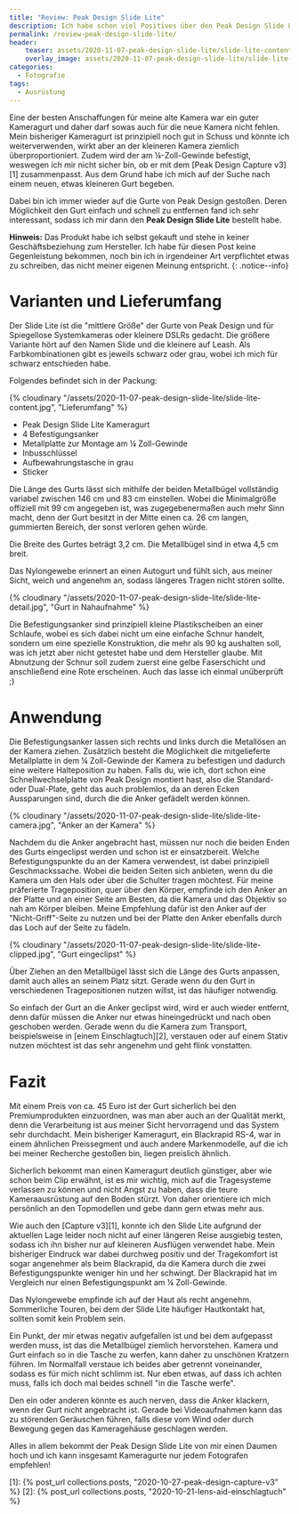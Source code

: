 ```yaml
---
title: "Review: Peak Design Slide Lite"
description: Ich habe schon viel Positives über den Peak Design Slide Lite gehört, daher war ich gespannt was er kann. In diesem Artikel schildere ich euch meine ersten Eindrücke von ihm. 
permalink: /review-peak-design-slide-lite/
header:
    teaser: assets/2020-11-07-peak-design-slide-lite/slide-lite-content.jpg
    overlay_image: assets/2020-11-07-peak-design-slide-lite/slide-lite-content.jpg
categories:
  - Fotografie
tags:
  - Ausrüstung
---
```


Eine der besten Anschaffungen für meine alte Kamera war ein guter Kameragurt und daher darf sowas auch für die neue Kamera nicht fehlen. 
Mein bisheriger Kameragurt ist prinzipiell noch gut in Schuss und könnte ich weiterverwenden, 
wirkt aber an der kleineren Kamera ziemlich überproportioniert. Zudem wird der am ¼-Zoll-Gewinde befestigt, 
weswegen ich mir nicht sicher bin, ob er mit dem [Peak Design Capture v3][1] zusammenpasst. 
Aus dem Grund habe ich mich auf der Suche nach einem neuen, etwas kleineren Gurt begeben.

Dabei bin ich immer wieder auf die Gurte von Peak Design gestoßen. 
Deren Möglichkeit den Gurt einfach und schnell zu entfernen fand ich sehr interessant, 
sodass ich mir dann den **Peak Design Slide Lite** bestellt habe.

**Hinweis:** Das Produkt habe ich selbst gekauft und stehe in keiner Geschäftsbeziehung zum Hersteller. 
Ich habe für diesen Post keine Gegenleistung bekommen, noch bin ich in irgendeiner Art verpflichtet etwas zu schreiben, das nicht meiner eigenen Meinung entspricht.
{: .notice--info}

# Varianten und Lieferumfang

Der Slide Lite ist die "mittlere Größe" der Gurte von Peak Design und für Spiegellose Systemkameras oder kleinere DSLRs gedacht. 
Die größere Variante hört auf den Namen Slide und die kleinere auf Leash. 
Als Farbkombinationen gibt es jeweils schwarz oder grau, wobei ich mich für schwarz entschieden habe.

Folgendes befindet sich in der Packung:

{% cloudinary "/assets/2020-11-07-peak-design-slide-lite/slide-lite-content.jpg", "Lieferumfang" %}

- Peak Design Slide Lite Kameragurt
- 4 Befestigungsanker
- Metallplatte zur Montage am ¼ Zoll-Gewinde 
- Inbusschlüssel
- Aufbewahrungstasche in grau
- Sticker

Die Länge des Gurts lässt sich mithilfe der beiden Metallbügel vollständig variabel zwischen 146 cm und 83 cm einstellen. 
Wobei die Minimalgröße offiziell mit 99 cm angegeben ist, was zugegebenermaßen auch mehr Sinn macht, 
denn der Gurt besitzt in der Mitte einen ca. 26 cm langen, gummierten Bereich, der sonst verloren gehen würde.

Die Breite des Gurtes beträgt 3,2 cm. Die Metallbügel sind in etwa 4,5 cm breit.

Das Nylongewebe erinnert an einen Autogurt und fühlt sich, aus meiner Sicht, weich und angenehm an, sodass längeres Tragen nicht stören sollte.

{% cloudinary "/assets/2020-11-07-peak-design-slide-lite/slide-lite-detail.jpg", "Gurt in Nahaufnahme" %}

Die Befestigungsanker sind prinzipiell kleine Plastikscheiben an einer Schlaufe, 
wobei es sich dabei nicht um eine einfache Schnur handelt, sondern um eine spezielle Konstruktion, 
die mehr als 90 kg aushalten soll, was ich jetzt aber nicht getestet habe und dem Hersteller glaube. 
Mit Abnutzung der Schnur soll zudem zuerst eine gelbe Faserschicht und anschließend eine Rote erscheinen. Auch das lasse ich einmal unüberprüft ;) 

# Anwendung

Die Befestigungsanker lassen sich rechts und links durch die Metallösen an der Kamera ziehen. 
Zusätzlich besteht die Möglichkeit die mitgelieferte Metallplatte in dem ¼ Zoll-Gewinde der Kamera zu befestigen und dadurch eine weitere Halteposition zu haben. 
Falls du, wie ich, dort schon eine Schnellwechselplatte von Peak Design montiert hast, 
also die Standard- oder Dual-Plate, geht das auch problemlos, da an deren Ecken Aussparungen sind, durch die die Anker gefädelt werden können.

{% cloudinary "/assets/2020-11-07-peak-design-slide-lite/slide-lite-camera.jpg", "Anker an der Kamera" %}

Nachdem du die Anker angebracht hast, müssen nur noch die beiden Enden des Gurts eingeclipst werden und schon ist er einsatzbereit. 
Welche Befestigungspunkte du an der Kamera verwendest, ist dabei prinzipiell Geschmackssache. 
Wobei die beiden Seiten sich anbieten, wenn du die Kamera um den Hals oder über die Schulter tragen möchtest. 
Für meine präferierte Trageposition, quer über den Körper, empfinde ich den Anker an der Platte und an einer Seite am Besten, 
da die Kamera und das Objektiv so nah am Körper bleiben. 
Meine Empfehlung dafür ist den Anker auf der "Nicht-Griff"-Seite zu nutzen und bei der Platte den Anker ebenfalls durch das Loch auf der Seite zu fädeln.

{% cloudinary "/assets/2020-11-07-peak-design-slide-lite/slide-lite-clipped.jpg", "Gurt eingeclipst" %}

Über Ziehen an den Metallbügel lässt sich die Länge des Gurts anpassen, damit auch alles an seinem Platz sitzt. 
Gerade wenn du den Gurt in verschiedenen Tragepositionen nutzen willst, ist das häufiger notwendig.

So einfach der Gurt an die Anker geclipst wird, wird er auch wieder entfernt, 
denn dafür müssen die Anker nur etwas hineingedrückt und nach oben geschoben werden. 
Gerade wenn du die Kamera zum Transport, beispielsweise in [einem Einschlagtuch][2], 
verstauen oder auf einem Stativ nutzen möchtest ist das sehr angenehm und geht flink vonstatten.

# Fazit

Mit einem Preis von ca. 45 Euro ist der Gurt sicherlich bei den Premiumprodukten einzuordnen, 
was man aber auch an der Qualität merkt, denn die Verarbeitung ist aus meiner Sicht hervorragend und das System sehr durchdacht. 
Mein bisheriger Kameragurt, ein Blackrapid RS-4, war in einem ähnlichen Preissegment und auch andere Markenmodelle, 
auf die ich bei meiner Recherche gestoßen bin, liegen preislich ähnlich.

Sicherlich bekommt man einen Kameragurt deutlich günstiger, aber wie schon beim Clip erwähnt, ist es mir wichtig, 
mich auf die Tragesysteme verlassen zu können und nicht Angst zu haben, dass die teure Kameraausrüstung auf den Boden stürzt. 
Von daher orientiere ich mich persönlich an den Topmodellen und gebe dann gern etwas mehr aus.

Wie auch den [Capture v3][1], konnte ich den Slide Lite aufgrund der aktuellen Lage leider noch nicht auf einer längeren Reise ausgiebig testen, 
sodass ich ihn bisher nur auf kleineren Ausflügen verwendet habe. 
Mein bisheriger Eindruck war dabei durchweg positiv und der Tragekomfort ist sogar angenehmer als beim Blackrapid, 
da die Kamera durch die zwei Befestigungspunkte weniger hin und her schwingt. 
Der Blackrapid hat im Vergleich nur einen Befestigungspunkt am ¼ Zoll-Gewinde.

Das Nylongewebe empfinde ich auf der Haut als recht angenehm. 
Sommerliche Touren, bei dem der Slide Lite häufiger Hautkontakt hat, sollten somit kein Problem sein.

Ein Punkt, der mir etwas negativ aufgefallen ist und bei dem aufgepasst werden muss, ist das die Metallbügel ziemlich hervorstehen. 
Kamera und Gurt einfach so in die Tasche zu werfen, kann daher zu unschönen Kratzern führen. 
Im Normalfall verstaue ich beides aber getrennt voneinander, sodass es für mich nicht schlimm ist. 
Nur eben etwas, auf dass ich achten muss, falls ich doch mal beides schnell "in die Tasche werfe".

Den ein oder anderen könnte es auch nerven, dass die Anker klackern, wenn der Gurt nicht angebracht ist. 
Gerade bei Videoaufnahmen kann das zu störenden Geräuschen führen, falls diese vom Wind oder durch Bewegung gegen das Kameragehäuse geschlagen werden.

Alles in allem bekommt der Peak Design Slide Lite von mir einen Daumen hoch und ich kann insgesamt Kameragurte nur jedem Fotografen empfehlen!


[1]: {% post_url collections.posts, "2020-10-27-peak-design-capture-v3" %}
[2]: {% post_url collections.posts, "2020-10-21-lens-aid-einschlagtuch" %}